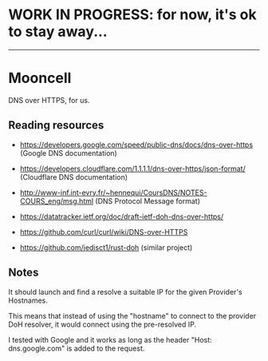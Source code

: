 # WORK IN PROGRESS: for now, it's ok to stay away...

---

# Mooncell

DNS over HTTPS, for us.

## Reading resources

* https://developers.google.com/speed/public-dns/docs/dns-over-https (Google DNS documentation)
* https://developers.cloudflare.com/1.1.1.1/dns-over-https/json-format/ (Cloudflare DNS documentation)

* http://www-inf.int-evry.fr/~hennequi/CoursDNS/NOTES-COURS_eng/msg.html (DNS Protocol Message format)

* https://datatracker.ietf.org/doc/draft-ietf-doh-dns-over-https/
* https://github.com/curl/curl/wiki/DNS-over-HTTPS
* https://github.com/jedisct1/rust-doh (similar project)

## Notes

It should launch and find a resolve a suitable IP for the given Provider's Hostnames.

This means that instead of using the "hostname" to connect to the provider DoH resolver, it would connect using the
pre-resolved IP.

I tested with Google and it works as long as the header "Host: dns.google.com" is added to the request. 
